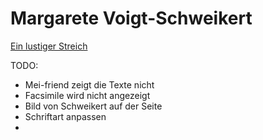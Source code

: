 # Margarete Voigt-Schweikert

[Ein lustiger Streich](https://mei-friend.mdw.ac.at/?file=https://raw.githubusercontent.com/imwihfm/schweikert/main/1_Lustiger_Streich_MEI.mei&scale=41&breaks=line&page=1&speed=false&notationOrientation=bottom&notationProportion=0.58)


TODO:
- Mei-friend zeigt die Texte nicht
- Facsimile wird nicht angezeigt
- Bild von Schweikert auf der Seite
- Schriftart anpassen
- 
